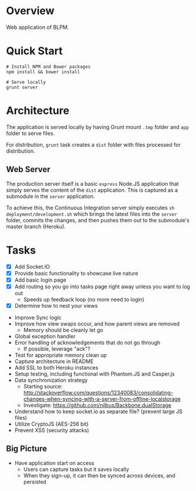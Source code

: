 # Overview
Web application of BLPM.

# Quick Start

    # Install NPM and Bower packages
    npm install && bower install

    # Serve locally
    grunt server

# Architecture
The application is served locally by having Grunt mount `.tmp` folder and `app` folder to serve files.

For distribution, `grunt` task creates a `dist` folder with files processed for distribution.

## Web Server
The production server itself is a basic `express` Node.JS application that simply serves the content of the `dist` application. This is captured as a submodule in the `server` application.

To achieve this, the Continuous Integration server simply executes `sh deployment/development.sh` which brings the latest files into the `server` folder, commits the changes, and then pushes them out to the submodule's master branch (Heroku).

# Tasks
* [X] Add Socket.IO
* [X] Provide basic functionality to showcase live nature
* [x] Add basic login page
* [X] Add routing so you go into tasks page right away unless you want to log out
    * Speeds up feedback loop (no more need to login)
* [X] Determine how to nest your views
* Improve Sync logic
* Improve how view swaps occur, and how parent views are removed
    * Memory should be cleanly let go
* Global exception handler
* Error handling of acknowledgements that do not go through
    * If possible, leverage "ack"?
* Test for appropriate memory clean up
* Capture architecture in README
* Add SSL to both Heroku instances
* Setup testing, including functional with Phantom.JS and Casper.js
* Data synchronization strategy
    * Starting source: http://stackoverflow.com/questions/12340083/consolidating-changes-when-syncing-with-a-server-from-offline-localstorage
    * Investigate: https://github.com/nilbus/Backbone.dualStorage
* Understand how to keep socket.io as separate file? (prevent large JS files)
* Utilize CryptoJS (AES-256 bit)
* Prevent XSS (security attacks)

## Big Picture
* Have application start on access
    * Users can capture tasks but it saves locally
    * When they sign-up, it can then be synced across devices, and persisted
